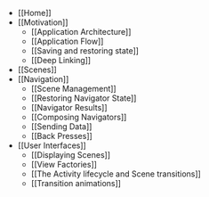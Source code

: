 * [[Home]]
* [[Motivation]]
  * [[Application Architecture]]
  * [[Application Flow]]
  * [[Saving and restoring state]]
  * [[Deep Linking]]
* [[Scenes]]
* [[Navigation]]
  * [[Scene Management]]
  * [[Restoring Navigator State]]
  * [[Navigator Results]]
  * [[Composing Navigators]]
  * [[Sending Data]]
  * [[Back Presses]]
* [[User Interfaces]]
  * [[Displaying Scenes]]
  * [[View Factories]]
  * [[The Activity lifecycle and Scene transitions]]
  * [[Transition animations]]
